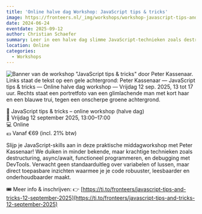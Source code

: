 ```yaml
---
title: 'Online halve dag Workshop: JavaScript tips & tricks'
image: https://fronteers.nl/_img/workshops/workshop-javascript-tips-and-tricks-12-september-2025.jpg
date: 2024-06-24
eventdate: 2025-09-12
author: Christian Schaefer
summary: Leer in een halve dag slimme JavaScript-technieken zoals destructuring, async/await, functioneel programmeren en browser-debugging. De workshop vindt online plaats van 13 tot 17 uur en is toegankelijk vanaf €69. Praktisch, direct toepasbaar en geschikt voor ervaren developers.
location: Online
categories: 
  - Workshops
---
```


![Banner van de workshop "JavaScript tips & tricks" door Peter Kassenaar.
Links staat de tekst op een gele achtergrond:
Peter Kassenaar — JavaScript tips & tricks — Online halve dag workshop — Vrijdag 12 sep. 2025, 13 tot 17 uur.
Rechts staat een portretfoto van een glimlachende man met kort haar en een blauwe trui, tegen een onscherpe groene achtergrond.](/_img/workshops/workshop-javascript-tips-and-tricks-12-september-2025.jpg)

🔧 JavaScript tips & tricks – online workshop (halve dag)  
📅 Vrijdag 12 september 2025, 13:00–17:00  
💻 Online  
💶 Vanaf €69 (incl. 21% btw)  

Slijp je JavaScript-skills aan in deze praktische middagworkshop met Peter Kassenaar!
We duiken in minder bekende, maar krachtige technieken zoals destructuring, async/await, functioneel programmeren, en debugging met DevTools.
Verwacht geen standaarduitleg over variabelen of lussen, maar direct toepasbare inzichten waarmee je je code robuuster, leesbaarder en onderhoudbaarder maakt.

🎟️ Meer info & inschrijven:
👉 [https://ti.to/fronteers/javascript-tips-and-tricks-12-september-2025](https://ti.to/fronteers/javascript-tips-and-tricks-12-september-2025)
